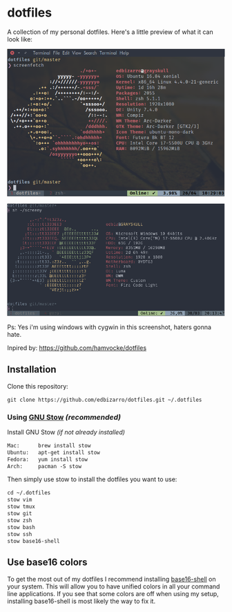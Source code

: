dotfiles
========

A collection of my personal dotfiles. Here's a little preview of what it can look like:

![screenshot-ubuntu](screenshot-ubuntu.png)

![screenshot](screenshot.png)

Ps: Yes i'm using windows with cygwin in this screenshot, haters gonna hate.

Inpired by: https://github.com/hamvocke/dotfiles


Installation
------------

Clone this repository:

    git clone https://github.com/edbizarro/dotfiles.git ~/.dotfiles

### Using [GNU Stow](https://www.gnu.org/software/stow/) _(recommended)_
Install GNU Stow _(if not already installed)_

    Mac:      brew install stow
    Ubuntu:   apt-get install stow
    Fedora:   yum install stow
    Arch:     pacman -S stow

Then simply use stow to install the dotfiles you want to use:

    cd ~/.dotfiles
    stow vim
    stow tmux
    stow git
    stow zsh
    stow bash
    stow ssh
    stow base16-shell

Use base16 colors
-----------------
To get the most out of my dotfiles I recommend installing [base16-shell](https://github.com/chriskempson/base16-shell) on your system. This will allow you to have unified colors in all your command line applications. If you see that some colors are off when using my setup, installing base16-shell is most likely the way to fix it.
